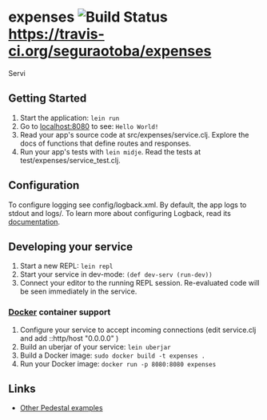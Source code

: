# expenses ![Build Status](https://travis-ci.org/seguraotoba/expenses.svg?branch=master)https://travis-ci.org/seguraotoba/expenses

Servi

## Getting Started

1. Start the application: `lein run`
2. Go to [localhost:8080](http://localhost:8080/) to see: `Hello World!`
3. Read your app's source code at src/expenses/service.clj. Explore the docs of functions
   that define routes and responses.
4. Run your app's tests with `lein midje`. Read the tests at test/expenses/service_test.clj.


## Configuration

To configure logging see config/logback.xml. By default, the app logs to stdout and logs/.
To learn more about configuring Logback, read its [documentation](http://logback.qos.ch/documentation.html).


## Developing your service

1. Start a new REPL: `lein repl`
2. Start your service in dev-mode: `(def dev-serv (run-dev))`
3. Connect your editor to the running REPL session.
   Re-evaluated code will be seen immediately in the service.

### [Docker](https://www.docker.com/) container support

1. Configure your service to accept incoming connections (edit service.clj and add  ::http/host "0.0.0.0" )
2. Build an uberjar of your service: `lein uberjar`
3. Build a Docker image: `sudo docker build -t expenses .`
4. Run your Docker image: `docker run -p 8080:8080 expenses`


## Links
* [Other Pedestal examples](http://pedestal.io/samples)
